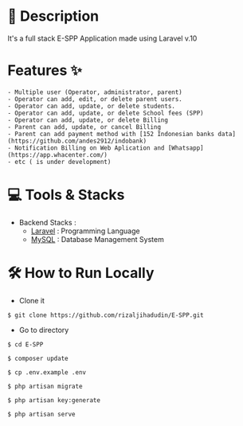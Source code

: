 # 📑 Description

It's a full stack E-SPP Application made using Laravel v.10

# Features ✨

```
- Multiple user (Operator, administrator, parent)
- Operator can add, edit, or delete parent users.
- Operator can add, update, or delete students.
- Operator can add, update, or delete School fees (SPP)
- Operator can add, update, or delete Billing
- Parent can add, update, or cancel Billing
- Parent can add payment method with [152 Indonesian banks data](https://github.com/andes2912/indobank)
- Notification Billing on Web Aplication and [Whatsapp](https://app.whacenter.com/)
- etc ( is under development)
```

# 💻 Tools & Stacks

-   Backend Stacks :
    -   [Laravel](https://laravel.com/) : Programming Language
    -   [MySQL](https://www.mysql.com/) : Database Management System

# 🛠️ How to Run Locally

-   Clone it

```
$ git clone https://github.com/rizaljihadudin/E-SPP.git
```

-   Go to directory

```
$ cd E-SPP
```

```
$ composer update
```

```
$ cp .env.example .env
```

```
$ php artisan migrate
```

```
$ php artisan key:generate
```

```
$ php artisan serve
```
